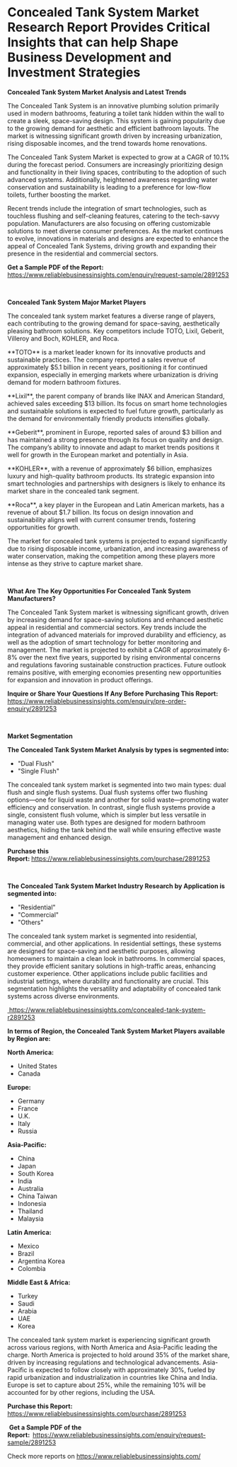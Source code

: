 <p><h1>Concealed Tank System Market Research Report Provides Critical Insights that can help Shape Business Development and Investment Strategies</h1></p><p><strong>Concealed Tank System Market Analysis and Latest Trends</strong></p>
<p><p>The Concealed Tank System is an innovative plumbing solution primarily used in modern bathrooms, featuring a toilet tank hidden within the wall to create a sleek, space-saving design. This system is gaining popularity due to the growing demand for aesthetic and efficient bathroom layouts. The market is witnessing significant growth driven by increasing urbanization, rising disposable incomes, and the trend towards home renovations. </p><p>The Concealed Tank System Market is expected to grow at a CAGR of 10.1% during the forecast period. Consumers are increasingly prioritizing design and functionality in their living spaces, contributing to the adoption of such advanced systems. Additionally, heightened awareness regarding water conservation and sustainability is leading to a preference for low-flow toilets, further boosting the market. </p><p>Recent trends include the integration of smart technologies, such as touchless flushing and self-cleaning features, catering to the tech-savvy population. Manufacturers are also focusing on offering customizable solutions to meet diverse consumer preferences. As the market continues to evolve, innovations in materials and designs are expected to enhance the appeal of Concealed Tank Systems, driving growth and expanding their presence in the residential and commercial sectors.</p></p>
<p><strong>Get a Sample PDF of the Report:&nbsp;</strong> <a href="https://www.reliablebusinessinsights.com/enquiry/request-sample/2891253?utm_campaign=2296&utm_medium=2&utm_source=Github&utm_content=ia&utm_term=14032025&utm_id=concealed-tank-system">https://www.reliablebusinessinsights.com/enquiry/request-sample/2891253</a></p>
<p>&nbsp;</p>
<p><strong>Concealed Tank System Major Market Players</strong></p>
<p><p>The concealed tank system market features a diverse range of players, each contributing to the growing demand for space-saving, aesthetically pleasing bathroom solutions. Key competitors include TOTO, Lixil, Geberit, Villeroy and Boch, KOHLER, and Roca.</p><p>**TOTO** is a market leader known for its innovative products and sustainable practices. The company reported a sales revenue of approximately $5.1 billion in recent years, positioning it for continued expansion, especially in emerging markets where urbanization is driving demand for modern bathroom fixtures.</p><p>**Lixil**, the parent company of brands like INAX and American Standard, achieved sales exceeding $13 billion. Its focus on smart home technologies and sustainable solutions is expected to fuel future growth, particularly as the demand for environmentally friendly products intensifies globally.</p><p>**Geberit**, prominent in Europe, reported sales of around $3 billion and has maintained a strong presence through its focus on quality and design. The company’s ability to innovate and adapt to market trends positions it well for growth in the European market and potentially in Asia.</p><p>**KOHLER**, with a revenue of approximately $6 billion, emphasizes luxury and high-quality bathroom products. Its strategic expansion into smart technologies and partnerships with designers is likely to enhance its market share in the concealed tank segment.</p><p>**Roca**, a key player in the European and Latin American markets, has a revenue of about $1.7 billion. Its focus on design innovation and sustainability aligns well with current consumer trends, fostering opportunities for growth.</p><p>The market for concealed tank systems is projected to expand significantly due to rising disposable income, urbanization, and increasing awareness of water conservation, making the competition among these players more intense as they strive to capture market share.</p></p>
<p>&nbsp;</p>
<p><strong>What Are The Key Opportunities For Concealed Tank System Manufacturers?</strong></p>
<p><p>The Concealed Tank System market is witnessing significant growth, driven by increasing demand for space-saving solutions and enhanced aesthetic appeal in residential and commercial sectors. Key trends include the integration of advanced materials for improved durability and efficiency, as well as the adoption of smart technology for better monitoring and management. The market is projected to exhibit a CAGR of approximately 6-8% over the next five years, supported by rising environmental concerns and regulations favoring sustainable construction practices. Future outlook remains positive, with emerging economies presenting new opportunities for expansion and innovation in product offerings.</p></p>
<p><strong>Inquire or Share Your Questions If Any Before Purchasing This Report:</strong> <a href="https://www.reliablebusinessinsights.com/enquiry/pre-order-enquiry/2891253?utm_campaign=2296&utm_medium=2&utm_source=Github&utm_content=ia&utm_term=14032025&utm_id=concealed-tank-system">https://www.reliablebusinessinsights.com/enquiry/pre-order-enquiry/2891253</a></p>
<p>&nbsp;</p>
<p><strong>Market Segmentation</strong></p>
<p><strong>The Concealed Tank System Market Analysis by types is segmented into:</strong></p>
<p><ul><li>"Dual Flush"</li><li>"Single Flush"</li></ul></p>
<p><p>The concealed tank system market is segmented into two main types: dual flush and single flush systems. Dual flush systems offer two flushing options—one for liquid waste and another for solid waste—promoting water efficiency and conservation. In contrast, single flush systems provide a single, consistent flush volume, which is simpler but less versatile in managing water use. Both types are designed for modern bathroom aesthetics, hiding the tank behind the wall while ensuring effective waste management and enhanced design.</p></p>
<p><strong>Purchase this Report:&nbsp;</strong><a href="https://www.reliablebusinessinsights.com/purchase/2891253?utm_campaign=2296&utm_medium=2&utm_source=Github&utm_content=ia&utm_term=14032025&utm_id=concealed-tank-system">https://www.reliablebusinessinsights.com/purchase/2891253</a></p>
<p>&nbsp;</p>
<p><strong>The Concealed Tank System Market Industry Research by Application is segmented into:</strong></p>
<p><ul><li>"Residential"</li><li>"Commercial"</li><li>"Others"</li></ul></p>
<p><p>The concealed tank system market is segmented into residential, commercial, and other applications. In residential settings, these systems are designed for space-saving and aesthetic purposes, allowing homeowners to maintain a clean look in bathrooms. In commercial spaces, they provide efficient sanitary solutions in high-traffic areas, enhancing customer experience. Other applications include public facilities and industrial settings, where durability and functionality are crucial. This segmentation highlights the versatility and adaptability of concealed tank systems across diverse environments.</p></p>
<p><a href="https://www.reliablebusinessinsights.com/concealed-tank-system-r2891253?utm_campaign=2296&utm_medium=2&utm_source=Github&utm_content=ia&utm_term=14032025&utm_id=concealed-tank-system">&nbsp;https://www.reliablebusinessinsights.com/concealed-tank-system-r2891253</a></p>
<p><strong>In terms of Region, the Concealed Tank System Market Players available by Region are:</strong></p>
<p>
    <p> <strong> North America: </strong>
        <ul>
            <li>United States</li>
            <li>Canada</li>
        </ul>
        </p> 
    <p> <strong> Europe: </strong>
        <ul>
            <li>Germany</li>
            <li>France</li>
            <li>U.K.</li>
            <li>Italy</li>
            <li>Russia</li>
        </ul>
        </p> 
    <p> <strong> Asia-Pacific: </strong>
        <ul>
            <li>China</li>
            <li>Japan</li>
            <li>South Korea</li>
            <li>India</li>
            <li>Australia</li>
            <li>China Taiwan</li>
            <li>Indonesia</li>
            <li>Thailand</li>
            <li>Malaysia</li>
        </ul>
        </p> 
    <p> <strong> Latin America: </strong>
        <ul>
            <li>Mexico</li>
            <li>Brazil</li>
            <li>Argentina Korea</li>
            <li>Colombia</li>
        </ul>
        </p> 
    <p> <strong> Middle East & Africa: </strong>
        <ul>
            <li>Turkey</li>
            <li>Saudi</li>
            <li>Arabia</li>
            <li>UAE</li>
            <li>Korea</li>
        </ul>
    </p>
    </p>
<p><p>The concealed tank system market is experiencing significant growth across various regions, with North America and Asia-Pacific leading the charge. North America is projected to hold around 35% of the market share, driven by increasing regulations and technological advancements. Asia-Pacific is expected to follow closely with approximately 30%, fueled by rapid urbanization and industrialization in countries like China and India. Europe is set to capture about 25%, while the remaining 10% will be accounted for by other regions, including the USA.</p></p>
<p><strong>Purchase this Report: </strong><a href="https://www.reliablebusinessinsights.com/purchase/2891253?utm_campaign=2296&utm_medium=2&utm_source=Github&utm_content=ia&utm_term=14032025&utm_id=concealed-tank-system">https://www.reliablebusinessinsights.com/purchase/2891253</a></p>
<p>&nbsp;<strong>Get a Sample PDF of the Report:&nbsp;&nbsp;</strong><a href="https://www.reliablebusinessinsights.com/enquiry/request-sample/2891253?utm_campaign=2296&utm_medium=2&utm_source=Github&utm_content=ia&utm_term=14032025&utm_id=concealed-tank-system">https://www.reliablebusinessinsights.com/enquiry/request-sample/2891253</a></p>
<p><strong></strong></p>
<p>Check more reports on <a href="https://www.reliablebusinessinsights.com/?utm_campaign=2296&utm_medium=2&utm_source=Github&utm_content=ia&utm_term=14032025&utm_id=concealed-tank-system">https://www.reliablebusinessinsights.com/</a></p>